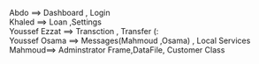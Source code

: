 Abdo ==> Dashboard , Login                                                     
Khaled ==> Loan ,Settings                                                
Youssef Ezzat ==> Transction , Transfer (:                                              
Youssef Osama ==> Messages(Mahmoud ,Osama) , Local Services                                           
Mahmoud==> Adminstrator Frame,DataFile, Customer Class
